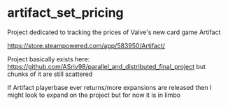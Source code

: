 # artifact_set_pricing
Project dedicated to tracking the prices of Valve's new card game Artifact

https://store.steampowered.com/app/583950/Artifact/

Project basically exists here: https://github.com/ASriv98/parallel_and_distributed_final_project but chunks of it are still scattered

If Artifact playerbase ever returns/more expansions are released then I might look to expand on the project but for now it is in limbo
